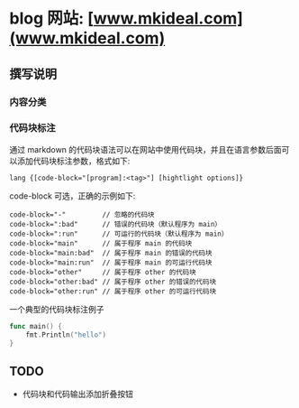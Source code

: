 blog 网站: [www.mkideal.com](www.mkideal.com)
=============================================

撰写说明
--------

### 内容分类

### 代码块标注

通过 markdown 的代码块语法可以在网站中使用代码块，并且在语言参数后面可以添加代码块标注参数，格式如下:

```
lang {[code-block="[program]:<tag>"] [hightlight options]}
```

code-block 可选，正确的示例如下:

```
code-block="-"         // 忽略的代码块
code-block=":bad"      // 错误的代码块（默认程序为 main）
code-block=":run"      // 可运行的代码块（默认程序为 main）
code-block="main"      // 属于程序 main 的代码块
code-block="main:bad"  // 属于程序 main 的错误的代码块
code-block="main:run"  // 属于程序 main 的可运行代码块
code-block="other"     // 属于程序 other 的代码块
code-block="other:bad" // 属于程序 other 的错误的代码块
code-block="other:run" // 属于程序 other 的可运行代码块
```

一个典型的代码块标注例子

```go {code-block=":run"}
func main() {
	fmt.Println("hello")
}
```

TODO
----

* 代码块和代码输出添加折叠按钮
